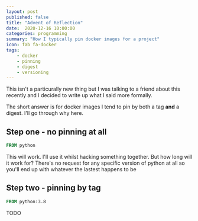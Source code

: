 ```yaml
---
layout: post
published: false
title: "Advent of Reflection"
date:  2020-12-16 10:00:00
categories: programming
summary: "How I typically pin docker images for a project"
icon: fab fa-docker
tags:
    - docker
    - pinning
    - digest
    - versioning
---
```


This isn't a particurally new thing but I was talking to a friend about this recently and I decided to write up what I said more formally.

The short answer is for docker images I tend to pin by both a tag **and** a digest. I'll go through why here.

## Step one - no pinning at all
```dockerfile
FROM python
```

This will work. I'll use it whilst hacking something together. But how long will it work for? There's no request for any specific version of python at all so you'll
end up with whatever the lastest happens to be

## Step two - pinning by tag
```dockerfile
FROM python:3.8
```

TODO
